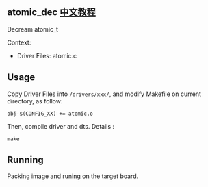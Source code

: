 atomic_dec [中文教程](https://biscuitos.github.io/blog/ATOMIC_atomic_dec/)
----------------------------------

Decream atomic_t

Context:

* Driver Files: atomic.c

## Usage

Copy Driver Files into `/drivers/xxx/`, and modify Makefile on current 
directory, as follow:

```
obj-$(CONFIG_XX) += atomic.o
```

Then, compile driver and dts. Details :

```
make
```

## Running

Packing image and runing on the target board.
